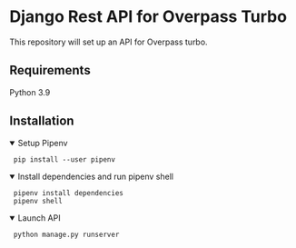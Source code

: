 # Django Rest API for Overpass Turbo
This repository will set up an API for Overpass turbo.

## Requirements
Python 3.9

## Installation
<details open>
<summary>Setup Pipenv</summary>
    
  ```
   pip install --user pipenv
  ```
</details>
<details open>
<summary>Install dependencies and run pipenv shell</summary>
    
  ```
   pipenv install dependencies
   pipenv shell
  ```
</details>
<details open>
<summary>Launch API</summary>
    
  ```
   python manage.py runserver
  ```
</details>








